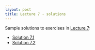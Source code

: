 ```yaml
---
layout: post
title: Lecture 7 - solutions
---
```


Sample solutions to exercises in [Lecture 7](http://nbviewer.ipython.org/url/raw.githubusercontent.com/ggorman/Introduction-to-stats-for-geoscientists/gh-pages/notebooks/Lecture-7.ipynb):

* [Solution 7.1](http://nbviewer.ipython.org/url/raw.githubusercontent.com/ggorman/Introduction-to-stats-for-geoscientists/gh-pages/notebooks/Solution-7.1.ipynb)
* [Solution 7.2](http://nbviewer.ipython.org/url/raw.githubusercontent.com/ggorman/Introduction-to-stats-for-geoscientists/gh-pages/notebooks/Solution-7.2.ipynb)

